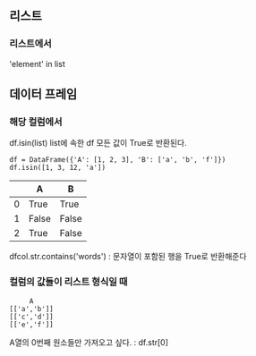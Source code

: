## 리스트
### 리스트에서
'element' in list


## 데이터 프레임 
### 해당 컬럼에서
df.isin(list) list에 속한 df 모든 값이 True로 반환된다.

```python3
df = DataFrame({'A': [1, 2, 3], 'B': ['a', 'b', 'f']})
df.isin([1, 3, 12, 'a'])
```

| |A|B|
|--|----|----|
|0|True|True|
|1|False|False|
|2|True|False|        


dfcol.str.contains('words') : 문자열이 포함된 행을 True로 반환해준다


### 컬럼의 값들이 리스트 형식일 때 
```
     A
[['a','b']]
[['c','d']]
[['e','f']]
```


A열의 0번째 원소들만 가져오고 싶다. : df.str[0]

